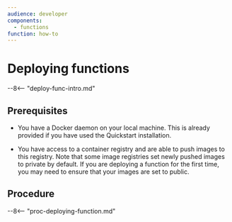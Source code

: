 ```yaml
---
audience: developer
components:
  - functions
function: how-to
---
```


# Deploying functions

--8<-- "deploy-func-intro.md"

## Prerequisites

- You have a Docker daemon on your local machine. This is already provided if you have used the Quickstart installation.

- You have access to a container registry and are able to push images to this registry. Note that some image registries set newly pushed images to private by default. If you are deploying a function for the first time, you may need to ensure that your images are set to public.

## Procedure

--8<-- "proc-deploying-function.md"
